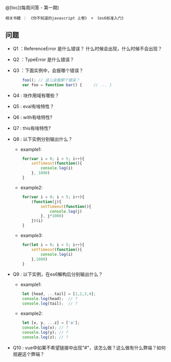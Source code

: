 @[toc](每周问答 - 第一期)

`相关书籍 ： 《你不知道的javascript 上卷》 + 《es6标准入门》`


## 问题

- Q1 ：ReferenceError 是什么错误？ 什么时候会出现，什么时候不会出现？
- Q2 ：TypeError 是什么错误？
- Q3 ：下面实例中，会报哪个错误？

	```js
        foo(); // 这儿会报那个错误？
        var foo = function bar() {     // ... }
	```

- Q4 : 块作用域有哪些？
- Q5 : eval有啥特性？
- Q6 : with有啥特性?
- Q7 : this有啥特性?
- Q8 : 以下实例分别输出什么？
    - example1:
    ```js
        for(var i = 0; i < 5; i++){
            setTimeout(function(){
                console.log(i)
            }, 1000)
        }
    ```
    - example2:
    ```js
        for(var i = 0; i < 5; i++){
            (function(j){
                setTimeout(function(){
                    console.log(j)
                }, j*1000)
            })(i)
        }
    ```
    - example3:
    ```js
        for(let i = 0; i < 5; i++){
            setTimeout(function(){
                console.log(i)
            },1000)
        }
    ```

- Q9 : 以下实例，在es6解构后分别输出什么？
    - example1:
    ```js
        let [head, ...tail] = [1,2,3,4];
        console.log(head);  // ?
        console.log(tail);  // ?
    ```
    - example2:
    ```js
        let [x, y, ...z] = ['a'];
        console.log(x); // ?
        console.log(y); // ?
        console.log(z); // ?
    ```

- Q10 : vue中如果不希望链接中出现"#"，该怎么做？这么做有什么弊端？如何规避这个弊端？


